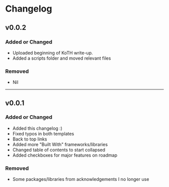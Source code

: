 # Changelog

## v0.0.2

### Added or Changed
- Uploaded beginning of KoTH write-up.
- Added a scripts folder and moved relevant files


### Removed
- Nil

---

## v0.0.1

### Added or Changed
- Added this changelog :)
- Fixed typos in both templates
- Back to top links
- Added more "Built With" frameworks/libraries
- Changed table of contents to start collapsed
- Added checkboxes for major features on roadmap

### Removed
- Some packages/libraries from acknowledgements I no longer use
